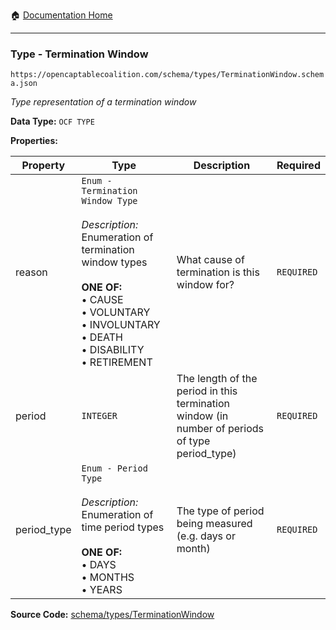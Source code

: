 :house: [Documentation Home](/README.md)

---

### Type - Termination Window

`https://opencaptablecoalition.com/schema/types/TerminationWindow.schema.json`

_Type representation of a termination window_

**Data Type:** `OCF TYPE`

**Properties:**

| Property    | Type                                                                                                                                                                                                                                                  | Description                                                                                    | Required   |
| ----------- | ----------------------------------------------------------------------------------------------------------------------------------------------------------------------------------------------------------------------------------------------------- | ---------------------------------------------------------------------------------------------- | ---------- |
| reason      | `Enum - Termination Window Type`</br></br>_Description:_ Enumeration of termination window types</br></br>**ONE OF:** </br>&bull; CAUSE </br>&bull; VOLUNTARY </br>&bull; INVOLUNTARY </br>&bull; DEATH </br>&bull; DISABILITY </br>&bull; RETIREMENT | What cause of termination is this window for?                                                  | `REQUIRED` |
| period      | `INTEGER`                                                                                                                                                                                                                                             | The length of the period in this termination window (in number of periods of type period_type) | `REQUIRED` |
| period_type | `Enum - Period Type`</br></br>_Description:_ Enumeration of time period types</br></br>**ONE OF:** </br>&bull; DAYS </br>&bull; MONTHS </br>&bull; YEARS                                                                                              | The type of period being measured (e.g. days or month)                                         | `REQUIRED` |

**Source Code:** [schema/types/TerminationWindow](/schema/types/TerminationWindow.schema.json)

